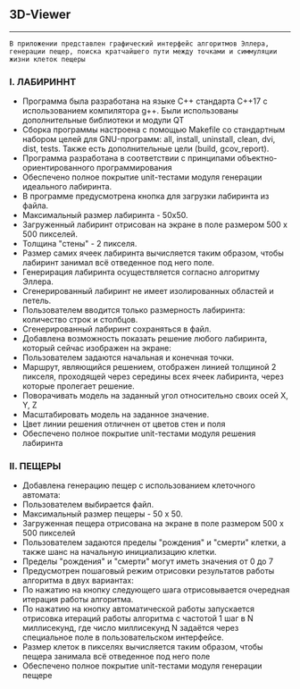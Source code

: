 ## 3D-Viewer

---

`В приложении представлен графический интерфейс алгоритмов Эллера, генерации пещер, поиска кратчайшего пути между точками и симмуляции жизни клеток пещеры`

### I. ЛАБИРИННТ
- Программа была разработана на языке С++ стандарта С++17 с использованием компилятора g++. Были использованы дополнительные библиотеки и модули QT
- Сборка программы настроена с помощью Makefile со стандартным набором целей для GNU-программ: all, install, uninstall, clean, dvi, dist, tests. Также есть дополнительные цели (build, gcov_report).
- Программа разработана в соответствии с принципами объектно-ориентированного программирования
- Обеспечено полное покрытие unit-тестами модуля генерации идеального лабиринта.
- В программе предусмотрена кнопка для загрузки лабиринта из файла.
- Максимальный размер лабиринта - 50х50.
- Загруженный лабиринт отрисован на экране в поле размером 500 x 500 пикселей.
- Толщина "стены" - 2 пикселя.
- Размер самих ячеек лабиринта вычисляется таким образом, чтобы лабиринт занимал всё отведенное под него поле.
- Генерирация лабиринта осуществляется согласно алгоритму Эллера.
- Сгенерированный лабиринт не имеет изолированных областей и петель.
- Пользователем вводится только размерность лабиринта: количество строк и столбцов.
- Сгенерированный лабиринт сохраняться в файл.
- Добавлена возможность показать решение любого лабиринта, который сейчас изображен на экране:
- Пользователем задаются начальная и конечная точки.
- Маршрут, являющийся решением, отображен линией толщиной 2 пикселя, проходящей через середины всех ячеек лабиринта, через которые пролегает решение.
- Поворачивать модель на заданный угол относительно своих осей X, Y, Z
- Масштабировать модель на заданное значение.
- Цвет линии решения отличнен от цветов стен и поля
- Обеспечено полное покрытие unit-тестами модуля решения лабиринта
### II. ПЕЩЕРЫ
- Добавлена генерацию пещер с использованием клеточного автомата:
- Пользователем выбирается файл.
- Максимальный размер пещеры - 50 х 50.
- Загруженная пещера отрисована на экране в поле размером 500 x 500 пикселей
- Пользователем задаются пределы "рождения" и "смерти" клетки, а также шанс на начальную инициализацию клетки.
- Пределы "рождения" и "смерти" могут иметь значения от 0 до 7
- Предусмотрен пошаговый режим отрисовки результатов работы алгоритма в двух вариантах:
- По нажатию на кнопку следующего шага отрисовывается очередная итерация работы алгоритма.
- По нажатию на кнопку автоматической работы запускается отрисовка итераций работы алгоритма с частотой 1 шаг в N миллисекунд, где число миллисекунд N задаётся через специальное поле в пользовательском интерфейсе.
- Размер клеток в пикселях вычисляется таким образом, чтобы пещера занимала всё отведенное под него поле
- Обеспечено полное покрытие unit-тестами модуля генерации пещере


